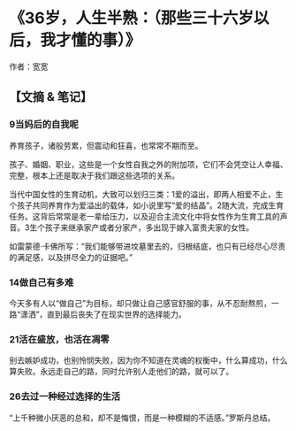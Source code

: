 # 《36岁，人生半熟：（那些三十六岁以后，我才懂的事）》

作者：宽宽

## 【文摘 & 笔记】

### 9当妈后的自我呢

养育孩子，诸般劳累，但震动和狂喜，也常常不期而至。

孩子、婚姻、职业，这些是一个女性自我之外的附加项，它们不会凭空让人幸福、完整，根本上还是取决于我们跟这些选项的关系。

当代中国女性的生育动机，大致可以划归三类：1爱的溢出，即两人相爱不止，生个孩子共同养育作为爱溢出的载体，如小说里写“爱的结晶”。2随大流，完成生育任务。这背后常常是老一辈给压力，以及迎合主流文化中将女性作为生育工具的声音。3生个孩子来继承家产或者分家产，多出现于嫁入富贵夫家的女性。

如雷蒙德·卡佛所写：“我们能够带进坟墓里去的，归根结底，也只有已经尽心尽责的满足感，以及拼尽全力的证据吧。”

### 14做自己有多难

今天多有人以“做自己”为目标，却只做让自己感官舒服的事，从不忍耐熬煎，一路“潇洒”，直到最后丧失了在现实世界的选择能力。

### 21活在盛放，也活在凋零

别去嫉妒成功，也别怜悯失败，因为你不知道在灵魂的权衡中，什么算成功，什么算失败。永远走自己的路，同时允许别人走他们的路，就可以了。

### 26去过一种经过选择的生活

“上千种微小厌恶的总和，却不是悔恨，而是一种模糊的不适感。”罗斯丹总结。